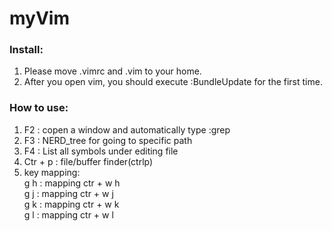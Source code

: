 # myVim

### Install:
1. Please move .vimrc and .vim to your home.
2. After you open vim, you should execute :BundleUpdate for the first time.

### How to use:
1. F2 : copen a window and automatically type :grep 
2. F3 : NERD_tree for going to specific path
3. F4 : List all symbols under editing file 
4. Ctr + p : file/buffer finder(ctrlp) 
5. key mapping:<br />
g h : mapping ctr + w  h<br />
g j : mapping ctr + w  j<br />
g k : mapping ctr + w  k<br />
g l : mapping ctr + w  l<br />
